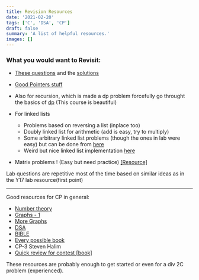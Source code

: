 ```yaml
---
title: Revision Resources
date: '2021-02-20'
tags: ['C', 'DSA', 'CP']
draft: false
summary: 'A list of helpful resources.'
images: []
---
```


### What you would want to Revisit:

- [These questions](https://www.cse.iitk.ac.in/users/ayushk/esc101.php) and the [solutions](https://github.com/avik-pal/ESC101-lab-Y17/tree/master/ESC101%20Questions%20Y17%20Batch%20A)
- [Good Pointers stuff](https://www.youtube.com/watch?v=zuegQmMdy8M)
- Also for recursion, which is made a dp problem forcefully go throught the basics of [dp](https://www.youtube.com/watch?v=oBt53YbR9Kk) (This course is beautiful)
- For linked lists

  - Problems based on reversing a list (inplace too)
  - Doubly linked list for arithmetic (add is easy, try to multiply)
  - Some arbitrary linked list problems (though the ones in lab were easy) but can be done from [here](https://www.geeksforgeeks.org/top-20-linked-list-interview-question/)
  - Weird but nice linked list implementation [here](<https://brilliant.org/wiki/linked-lists/#:~:text=Linked%20lists%20hold%20two%20main,Space%20%2D%20O(n)%20.>)

- Matrix problems ! (Easy but need practice) [[Resource]](https://www.geeksforgeeks.org/matrix/)

Lab questions are repetitive most of the time based on similar ideas as in the Y17 lab resource(first point)

---

Good resources for CP in general:

- [Number theory](https://artofproblemsolving.com/community/c90633h1291397)
- [Graphs - 1](https://codeforces.com/blog/entry/60717)
- [More Graphs](https://www.hackerearth.com/practice/algorithms/graphs/graph-representation/tutorial/)
- [DSA](https://www.youtube.com/playlist?list=PLrS21S1jm43igE57Ye_edwds_iL7ZOAG4)
- [BIBLE](https://cp-algorithms.com/)
- [Every possible book](https://github.com/EbookFoundation/free-programming-books/blob/master/books/free-programming-books.md)
- CP-3 Steven Halim
- [Quick review for contest [book]](https://cses.fi/book/book.pdf)

These resources are probably enough to get started or even for a div 2C problem (experienced).
